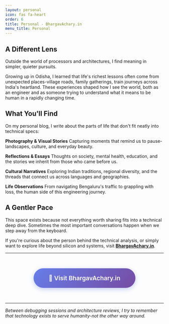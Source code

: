```yaml
---
layout: personal
icon: fas fa-heart
order: 6
title: Personal - BhargavAchary.in
menu_title: Personal
---
```


## A Different Lens

Outside the world of processors and architectures, I find meaning in simpler, quieter pursuits.

Growing up in Odisha, I learned that life's richest lessons often come from unexpected places-village roads, family gatherings, train journeys across India's heartland. These experiences shaped how I see the world, both as an engineer and as someone trying to understand what it means to be human in a rapidly changing time.

## What You'll Find

On my personal blog, I write about the parts of life that don't fit neatly into technical specs:

**Photography & Visual Stories**
Capturing moments that remind us to pause-landscapes, culture, and everyday beauty.

**Reflections & Essays**
Thoughts on society, mental health, education, and the stories we inherit from those who came before us.

**Cultural Narratives**
Exploring Indian traditions, regional diversity, and the threads that connect us across languages and geographies.

**Life Observations**
From navigating Bengaluru's traffic to grappling with loss, the human side of this engineering journey.

## A Gentler Pace

This space exists because not everything worth sharing fits into a technical deep dive. Sometimes the most important conversations happen when we step away from the keyboard.

If you're curious about the person behind the technical analysis, or simply want to explore life beyond silicon and systems, visit **[BhargavAchary.in](https://bhargavachary.in)**.

---

<div style="text-align: center; margin: 3rem 0;">
  <a href="https://bhargavachary.in" class="btn-personal-space" style="display: inline-block; padding: 1.2rem 3rem; font-size: 1.2rem; font-weight: 600; color: #fff; background: linear-gradient(135deg, #667eea 0%, #764ba2 100%); border-radius: 50px; text-decoration: none; box-shadow: 0 4px 15px rgba(102, 126, 234, 0.4); transition: all 0.3s ease; border: none;">
    🌟 Visit BhargavAchary.in
  </a>
</div>

---

*Between debugging sessions and architecture reviews, I try to remember that technology exists to serve humanity-not the other way around.*